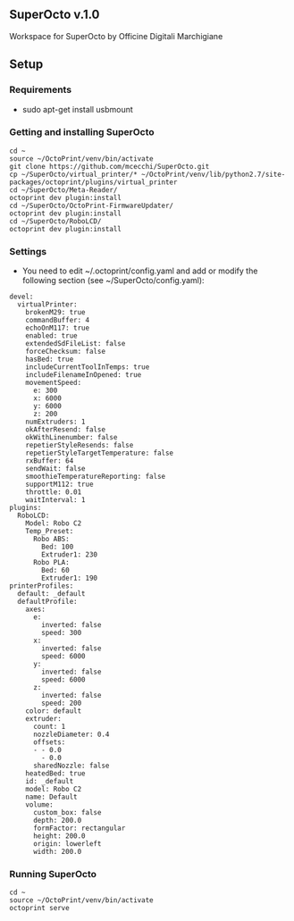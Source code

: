 ## SuperOcto v.1.0 ##
Workspace for SuperOcto by Officine Digitali Marchigiane
## Setup ##
### Requirements ###
* sudo apt-get install usbmount
### Getting and installing SuperOcto ###
```
cd ~
source ~/OctoPrint/venv/bin/activate
git clone https://github.com/mcecchi/SuperOcto.git
cp ~/SuperOcto/virtual_printer/* ~/OctoPrint/venv/lib/python2.7/site-packages/octoprint/plugins/virtual_printer
cd ~/SuperOcto/Meta-Reader/
octoprint dev plugin:install
cd ~/SuperOcto/OctoPrint-FirmwareUpdater/
octoprint dev plugin:install
cd ~/SuperOcto/RoboLCD/
octoprint dev plugin:install
```
### Settings ###
* You need to edit ~/.octoprint/config.yaml and add or modify the following section (see ~/SuperOcto/config.yaml):
```
devel:
  virtualPrinter:
    brokenM29: true
    commandBuffer: 4
    echoOnM117: true
    enabled: true
    extendedSdFileList: false
    forceChecksum: false
    hasBed: true
    includeCurrentToolInTemps: true
    includeFilenameInOpened: true
    movementSpeed:
      e: 300
      x: 6000
      y: 6000
      z: 200
    numExtruders: 1
    okAfterResend: false
    okWithLinenumber: false
    repetierStyleResends: false
    repetierStyleTargetTemperature: false
    rxBuffer: 64
    sendWait: false
    smoothieTemperatureReporting: false
    supportM112: true
    throttle: 0.01
    waitInterval: 1
plugins:
  RoboLCD:
    Model: Robo C2
    Temp_Preset:
      Robo ABS:
        Bed: 100
        Extruder1: 230
      Robo PLA:
        Bed: 60
        Extruder1: 190
printerProfiles:
  default: _default
  defaultProfile:
    axes:
      e:
        inverted: false
        speed: 300
      x:
        inverted: false
        speed: 6000
      y:
        inverted: false
        speed: 6000
      z:
        inverted: false
        speed: 200
    color: default
    extruder:
      count: 1
      nozzleDiameter: 0.4
      offsets:
      - - 0.0
        - 0.0
      sharedNozzle: false
    heatedBed: true
    id: _default
    model: Robo C2
    name: Default
    volume:
      custom_box: false
      depth: 200.0
      formFactor: rectangular
      height: 200.0
      origin: lowerleft
      width: 200.0
```
### Running SuperOcto ###
```
cd ~
source ~/OctoPrint/venv/bin/activate
octoprint serve
```

